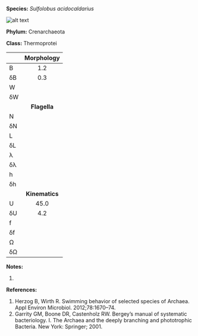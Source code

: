 **Species:** *Sulfolobus acidocaldarius*

![alt text](https://github.com/marcos-fvr/BOSO-micro/blob/main/9-Figures/Sulfolobus_sp.png)

**Phylum:** Crenarchaeota

**Class:** Thermoprotei

|    | **Morphology** |
|:-- | :------------: |
| B  | 1.2 |
| δB | 0.3 |
| W  |  |
| δW |  |
|    | **Flagella** |
| N  |  |
| δN |  |
| L  |  |
| δL |  |
| λ  |  |
| δλ |  |
| h  |  |
| δh |  |
|    | **Kinematics** |
| U  | 45.0 |
| δU | 4.2 |
| f  |  |
| δf |  |
| Ω  |  |
| δΩ |  |

**Notes:**

1.

**References:**

1. Herzog B, Wirth R. Swimming behavior of selected species of Archaea.  Appl Environ Microbiol. 2012;78:1670–74.
1. Garrity GM, Boone DR, Castenholz RW.  Bergey’s manual of systematic bacteriology. I. The Archaea and the deeply branching and phototrophic Bacteria.  New York:  Springer; 2001.

